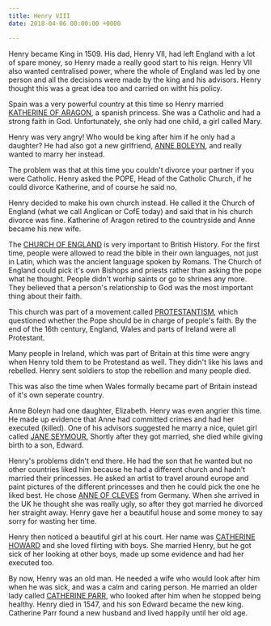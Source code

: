 ```yaml
---
title: Henry VIII
date: 2018-04-06 00:00:00 +0000

---
```

Henry became King in 1509.  His dad, Henry VII, had left England with a lot of spare money, so Henry made a really good start to his reign.  Henry VII also wanted centralised power, where the whole of England was led by one person and all the decisions were made by the king and his advisors.  Henry thought this was a great idea too and carried on witht his policy.

 Spain was a very powerful country at this time so Henry married [KATHERINE OF ARAGON](https://youtu.be/MbTHSc4Mb1I), a spanish princess.  She was a Catholic and had a strong faith in God.  Unfortunately, she only had one child, a girl called Mary.

Henry was very angry!  Who would be king after him if he only had a daughter?  He had also got a new girlfriend, [ANNE BOLEYN](https://youtu.be/vNP502RPeKk), and really wanted to marry her instead.   

The problem was that at this time you couldn't divorce your partner if you were Catholic.  Henry asked the POPE, Head of the Catholic Church, if he could divorce Katherine, and of course he said no.   

Henry decided to make his own church instead.  He called it the Church of England (what we call Anglican or CofE today) and said that in his church divorce was fine.  Katherine of Aragon retired to the countryside and Anne became his new wife.

The [CHURCH OF ENGLAND](https://youtu.be/Zkp7TPZHjyA) is very important to British History.  For the first time, people were allowed to read the bible in their own languages, not just in Latin, which was the ancient language spoken by Romans.  The Church of England could pick it's own Bishops and priests rather than asking the pope what he thought.  People didn't worhip saints or go to shrines any more.  They believed that a person's relationship to God was the most important thing about their faith.

This church was part of a movement called [PROTESTANTISM](https://youtu.be/1o8oIELbNxE), which questioned whether the Pope should be in charge of people's faith.  By the end of the 16th century, England, Wales and parts of Ireland were all Protestant.

Many people in Ireland, which was part of Britain at this time were angry when Henry told them to be Protestand as well.  They didn't like his laws and rebelled.  Henry sent soldiers to stop the rebellion and many people died.

This was also the time when Wales formally became part of Britain instead of it's own seperate country.

Anne Boleyn had one daughter, Elizabeth.  Henry was even angrier this time.  He made up evidence that Anne had committed crimes and had her executed (killed).  One of his advisors suggested he marry a nice, quiet girl called [JANE SEYMOUR.](https://youtu.be/0GeY4uErgIk)  Shortly after they got married, she died while giving birth to a son, Edward.

Henry's problems didn't end there.  He had the son that he wanted but no other countries liked him because he had a different church and hadn't married their princesses.  He asked an artist to travel around europe and paint pictures of the different princesses and then he could pick the one he liked best.  He chose [ANNE OF CLEVES](https://youtu.be/yVLGsbIaLEo) from Germany.  When she arrived in the UK he thought she was really ugly, so after they got married he divorced her straight away.  Henry gave her a beautiful house and some money to say sorry for wasting her time.

Henry then noticed a beautiful girl at his court.  Her name was [CATHERINE HOWARD](https://youtu.be/mM0EbVVzals) and she loved flirting with boys.  She married Henry, but he got sick of her looking at other boys, made up some evidence and had her executed too.

By now, Henry was an old man.  He needed a wife who would look after him when he was sick, and was a calm and caring person.  He married an older lady called [CATHERINE PARR](https://youtu.be/0h6DasXvTq4), who looked after him when he stopped being healthy.  Henry died in 1547, and his son Edward became the new king.  Catherine Parr found a new husband and lived happily until her old age.
